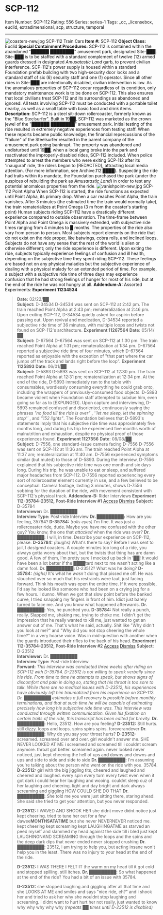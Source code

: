 # SCP-112
Item Number: SCP-112
Rating: 556
Series: series-1
Tags: _cc, _licensebox, euclid, extradimensional, scp, structure, temporal

---

![coasters-new.jpg](https://scp-wiki.wdfiles.com/local--files/scp-112/coasters-new.jpg)
SCP-112 Train Cars
**Item #:** SCP-112
**Object Class:** Euclid
**Special Containment Procedures:** SCP-112 is contained within the abandoned "██████ ████████" amusement park, designated Site-███. Site-███ is to be staffed with a standard complement of twelve (12) armed guards dressed in designated _Amusatastic Land_ garb, to prevent civilian interference. SCP-112's power supply is housed within a standard Foundation prefab building with two high-security door locks and a standard staff of six (6) security staff and one (1) operator. Since all other rides in Site-███ are intentionally disabled, civilian intervention is low.
As the anomalous properties of SCP-112 occur regardless of its condition, only mandatory maintenance work is to be done on SCP-112. This also ensures that local civilians treat SCP-112 and its surroundings as abandoned and ignored.
All tests involving SCP-112 must be conducted with a portable toilet nearby, as well as a small table with basic food and drink items.
**Description:** SCP-112 is a steel sit-down rollercoaster, formerly known as the "Blue Steelsurfer". Built in 19██, SCP-112 was marketed as the crown jewel of the "██████ ████████" amusement park. Initial testing of the ride resulted in extremely negative experiences from testing staff. When these reports became public knowledge, the financial repercussions of the "failure" of the Steelsurfer resulted in the parent company of the amusement park going bankrupt. The property was abandoned and undisturbed until 19██, when a local gang broke into the park and reactivated the improperly-disabled rides, SCP-112 included. When police attempted to arrest the members who were exiting SCP-112 after its 'inaugural' ride, the riders began to [REDACTED], attracting local media attention. (For more information, see Archive.112.████). Suspecting the ride had traits within its mandate, the Foundation purchased the park (under the auspices of rebuilding the park as _Amusatastic Land_) in order to test any potential anomalous properties from the ride.
![vanishpoint-new.jpg](https://scp-wiki.wdfiles.com/local--files/scp-112/vanishpoint-new.jpg)
SCP-112 Point Alpha
When SCP-112 is started, the ride functions as expected until Point Alpha, its primary drop. When a car reaches Point Alpha, the train vanishes. After 3 minutes (the estimated time the train would normally take), the train rematerializes at Point Omega (3 m from the coaster's starting point)
Human subjects riding SCP-112 have a drastically different experience compared to outside observation. The time-frame between Point Alpha and Point Omega is massively extended, with subjective ride times ranging from 4 minutes to █ months. The properties of the ride also vary from person to person. Most subjects report elements on the ride that do not exist on the ride proper, like batwings, cobra rolls, and inclined loops. Subjects do not have any sense that the rest of the world is alien or otherwise different; only the ride experience is different.
Upon exiting the ride, subjects typically experience feelings of confusion and ill health, depending on the subjective time they spent riding SCP-112. These feelings are based not on any physical maladies but the subjective experience of dealing with a physical malady for an extended period of time. For example, a subject with a subjective ride time of three days may experience confusion that he had strong feelings of hunger for most of his ride, but at the end of the ride he was not hungry at all.
**Addendum-A:** Assorted Experiments:
**Experiment 11234534**
> **Date:** 02/22/██  
>  **Subject:** D-34534
> D-34534 was sent on SCP-112 at 2:42 pm. The train reached Point Alpha at 2:43 pm; remateralization at 2:46 pm. Upon exiting SCP-112, D-34534 quietly asked for aspirin before passing out. Upon revival and medication, D-34534 reported a subjective ride time of 36 minutes, with multiple loops and twists not found on SCP-112's architecture.
**Experiment 11267564**
> **Date:** 05/14/██  
>  **Subject:** D-67564
> D-67564 was sent on SCP-112 at 1:30 pm. The train reached Point Alpha at 1:31 pm; remateralization at 1:34 pm. D-67564 reported a subjective ride time of four minutes, which D-67564 reported as enjoyable with the exception of "that part where the car jumps off the track and lands right before the loop".
**Experiment 1125893**
> **Date:** 06/01/██  
>  **Subject:** D-5893
> D-5893 was sent on SCP-112 at 12:30 pm. The train reached Point Alpha at 12:31 pm; remateralization at 12:34 pm. At the end of the ride, D-5893 immediately ran to the table with consumables, wordlessly consuming everything he could grab onto, including the wrappers of previously-consumed food objects. D-5893 became violent when Foundation staff attempted to subdue him, even going so far as to [EXPUNGED]. Upon capture and interviewing, D-5893 remained confused and disoriented, continuously saying the phrases _"no food till the ride is over"_ , _''let me sleep, let the spinning stop''_ , and _"152 lights"_. The Foundation believes that D-5893's statements imply that his subjective ride time was approximately five months long, and during his trip he experienced five months worth of malnutrition and exhaustion, despite no physical proof of those experiences found.
**Experiment 1127556**
> **Date:** 08/08/██  
>  **Subject:** D-7556, one standard-issue camera facing D-7556
> D-7556 was sent on SCP-112 at 11:36 am. The train reached Point Alpha at 11:37 am; remateralization at 11:40 am. D-7556 experienced symptoms similar (but muted) to those of D-5893. During the interview, D-7556 explained that his subjective ride time was one month and six days long. During his trip, he was unable to eat or sleep, and suffered major headaches from SCP-112. D-7556 reported experiencing every sort of rollercoaster element currently in use, and a few believed to be conceptual. Camera footage, lasting 3 minutes, shows D-7556 sobbing for the duration of the ride, with movement consistent with SCP-112's physical track.
**Addendum-B:** Rider Interviews
**Experiment 112-35784-23512, Post-Ride Interview #1**
[Access](javascript:;)
[Dismiss](javascript:;)
> **Subject:** D-35784  
>  **Interviewer:** Dr. █████████  
>  **Interview Type:** Post-ride Interview
> **Dr. █████████:** How are you feeling, 35784?
> **D-35784:** _(rolls eyes)_ I'm fine. It was just a rollercoaster ride, dude. Maybe you have me confused with the other guy? You know, the one that _attacked_ when the ride was over?
> **Dr. █████████:** I will, in time. Describe your experience on SCP-112, please.
> **D-35784:** _(laughs)_ What's there to say? Before I was sent to jail, I _designed_ coasters. A couple minutes too long of a ride, you always gotta worry about that, but the twists that thing has are damn good. A few of them, I'm pretty sure I mocked up back in '██! It would have been a lot better if the ████tard next to me wasn't acting like a damn fool.
> **Dr. █████████:** D-23512? What was he doing?
> **D-35784:** _(sighs)_ It's what he _wasn't_ doing that pissed me off. He was slouched over so much that his restraints were taut, just facing forward. Think his mouth was open the entire time. If it were possible, I'd say he looked like someone who had been on a crying jag for a few hours. I dunno. When we got that slow point before the banked curve, I tried snapping my fingers in front of him. Idiot just barely turned to face me. And you know what happened afterwards.
> **Dr. █████████:** Yes, he punched you.
> **D-35784:** Not really a punch, really. Slapped me, shaking me, trying to choke me. I didn't get the impression that he really wanted to kill me, just wanted to get an answer out of me. That's what he said, actually. Shit like "Why didn't you look at me?" and "Why did you not stop cheering the whole time?" in a very hoarse voice. Was in mid-question with another when the guards introduced their rifles to the back of his head.
**Experiment 112-35784-23512, Post-Ride Interview #2**
[Access](javascript:;)
[Dismiss](javascript:;)
> **Subject:** D-23512  
>  **Interviewer:** Dr. █████████  
>  **Interview Type:** Post-ride Interview  
>  **Forward:** _This interview was conducted three weeks after riding on SCP-112 with D-35784. D-23512 is not willing to speak verbally since his ride. From time to time he attempts to speak, but shows signs of discomfort and pain in doing so, stating that his throat is too sore to talk. While there are no medical issues with D-23512, his experiences have obviously left him traumatized from his experience on SCP-112. Dr. █████████ estimates a full recovery is possible before monthly terminations, and that at such time he will be capable of estimating precisely how long his subjective ride time was. This interview was conducted through written communication. Given his fixation on certain traits of the ride, this transcript has been edited for brevity._
> **Dr. █████████:** Hello, 23512. How are you feeling?
> **D-23512:** Still hurts. still dizzy. loops and loops. spins spins spins. foreverandever
> **Dr. █████████:** Why do you say your throat hurts?
> **D-23512:** screamed. screamed over and over. girl wouldn't answer me. SHE NEVER LOOKED AT ME i screamed and screamed till i couldnt scream anymore. throat got better. screamed again. never looked never noticed, just kept cheering the hell of ups and downs and downs and ups and side to side and side to side
> **Dr. █████████:** I'm assuming you're talking about the person who went on the ride with you. 35784.
> **D-23512:** girl with the big jiggling tits, cheered and laughed and cheered and laughed. every spin every turn every twist even when it got dark i could hear her laughing and wooing. couldnt sleep cuz of her laughing and cheering. light and day bright and dark always screaming and giggling HOW COULD SHE DO THAT
> **Dr. █████████:** She told me you were just sitting there, staring ahead. She said she tried to get your attention, but you never responded.  
>    
>  **D-23512:** I WAVED AND SHOOK HER she didnt move didnt notice just kept cheering. tried to tune her out for a few dawee**MONTHSATATIME** but she never NEVERNEVER noticed me. kept cheering kept screaming kept LAUGHINGATME as starved an peed myself and slammed my head against the side till i bled just kept LAUGHINGNAND SCREAMING through the loops and the spins and the deep dark dips that never ended never stopped crushing
> **Dr. █████████:** 23512, I am trying to help you, but acting insane won't help you in the least. There was no injury to your head at the end of the ride.  
>    
>  **D-23512:** I WAS THERE I FELT IT the warm on my head till it got cold and stopped spilling. still itches.
> **Dr. █████████:** So what happened at the end of the ride? You had a bit of an issue with 35784.  
>    
>  **D-23512:** she stopped laughing and giggling after all that time and she LOOKS AT ME and smiles and says "nice ride, eh?" and i shook her and tried to ask her why she wouldnt stop laughing and screaming. i didnt want to hurt hurt her not really, just wanted to know why why why why why _(repeats ██ times until D-23512 is disabled)_